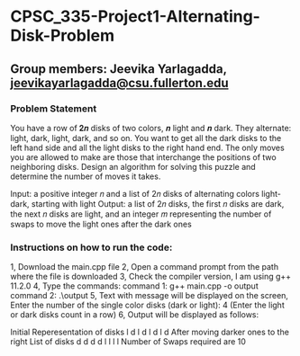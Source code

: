 # CPSC_335-Project1-Alternating-Disk-Problem

## Group members: Jeevika Yarlagadda, jeevikayarlagadda@csu.fullerton.edu

### Problem Statement

You have a row of 𝟐𝒏 disks of two colors, 𝒏 light and 𝒏 dark. They alternate: light, dark, light, 
dark, and so on. You want to get all the dark disks to the left hand side and all the light disks to 
the right hand end. The only moves you are allowed to make are those that interchange the 
positions of two neighboring disks. Design an algorithm for solving this puzzle and determine the 
number of moves it takes.

Input: a positive integer 𝑛 and a list of 2𝑛 disks of alternating colors light-dark, starting with light
Output: a list of 2𝑛 disks, the first 𝑛 disks are dark, the next 𝑛 disks are light, and an integer 𝑚
representing the number of swaps to move the light ones after the dark ones


### Instructions on how to run the code:

1, Download the main.cpp file
2, Open a command prompt from the path where the file is downloaded
3, Check the compiler version, I am using g++ 11.2.0
4, Type the commands:
   command 1: g++ main.cpp -o output
   command 2: .\output
5, Text with message will be displayed on the screen,
   Enter the number of the single color disks (dark or light): 
   4 (Enter the light or dark disks count in a row)
6, Output will be displayed as follows:

Initial Reperesentation of disks
l d l d l d l d
After moving darker ones to the right
List of disks
d d d d l l l l
Number of Swaps required are 10

